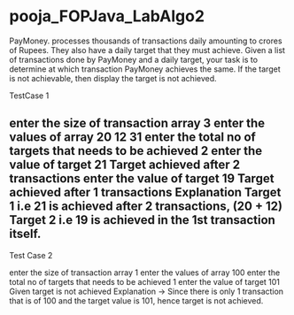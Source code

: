 # pooja_FOPJava_LabAlgo2

PayMoney. processes thousands of transactions daily amounting to crores of Rupees. They
also have a daily target that they must achieve. Given a list of transactions done by
PayMoney and a daily target, your task is to determine at which transaction PayMoney
achieves the same. If the target is not achievable, then display the target is not achieved.


TestCase 1

enter the size of transaction array
3
enter the values of array
20 12 31
enter the total no of targets that needs to be achieved
2
enter the value of target
21
Target achieved after 2 transactions
enter the value of target
19
Target achieved after 1 transactions
Explanation
Target 1 i.e 21 is achieved after 2 transactions, (20 + 12)
Target 2 i.e 19 is achieved in the 1st transaction itself.
-------------------------------------------------------


Test Case 2

enter the size of transaction array
1
enter the values of array
100
enter the total no of targets that needs to be achieved
1
enter the value of target
101
Given target is not achieved
Explanation → Since there is only 1 transaction that is of 100 and the target value is
101, hence target is not achieved.
